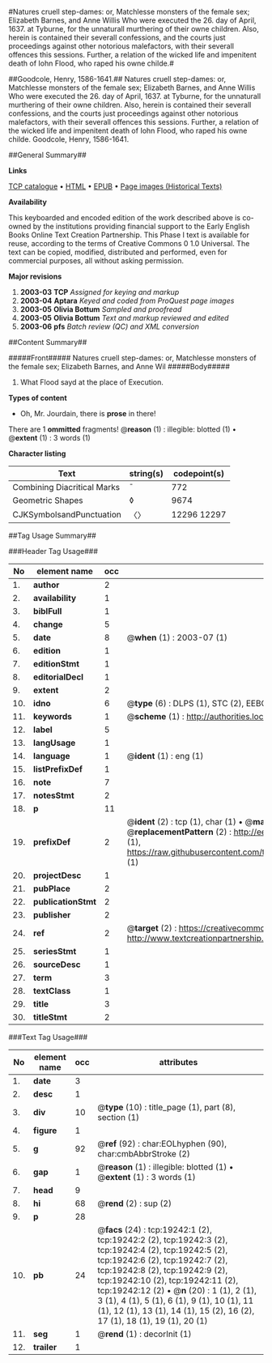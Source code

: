 #Natures cruell step-dames: or, Matchlesse monsters of the female sex; Elizabeth Barnes, and Anne Willis Who were executed the 26. day of April, 1637. at Tyburne, for the unnaturall murthering of their owne children. Also, herein is contained their severall confessions, and the courts just proceedings against other notorious malefactors, with their severall offences this sessions. Further, a relation of the wicked life and impenitent death of Iohn Flood, who raped his owne childe.#

##Goodcole, Henry, 1586-1641.##
Natures cruell step-dames: or, Matchlesse monsters of the female sex; Elizabeth Barnes, and Anne Willis Who were executed the 26. day of April, 1637. at Tyburne, for the unnaturall murthering of their owne children. Also, herein is contained their severall confessions, and the courts just proceedings against other notorious malefactors, with their severall offences this sessions. Further, a relation of the wicked life and impenitent death of Iohn Flood, who raped his owne childe.
Goodcole, Henry, 1586-1641.

##General Summary##

**Links**

[TCP catalogue](http://www.ota.ox.ac.uk/tcp/)  • 
[HTML](http://tei.it.ox.ac.uk/tcp/Texts-HTML/free/A01/A01872.html)  • 
[EPUB](http://tei.it.ox.ac.uk/tcp/Texts-EPUB/free/A01/A01872.epub) • 
[Page images (Historical Texts)](https://data.historicaltexts.jisc.ac.uk/view?pubId=eebo-99853844e&pageId=eebo-99853844e-19242-1)

**Availability**

This keyboarded and encoded edition of the
	       work described above is co-owned by the institutions
	       providing financial support to the Early English Books
	       Online Text Creation Partnership. This Phase I text is
	       available for reuse, according to the terms of Creative
	       Commons 0 1.0 Universal. The text can be copied,
	       modified, distributed and performed, even for
	       commercial purposes, all without asking permission.

**Major revisions**

1. __2003-03__ __TCP__ *Assigned for keying and markup*
1. __2003-04__ __Aptara__ *Keyed and coded from ProQuest page images*
1. __2003-05__ __Olivia Bottum__ *Sampled and proofread*
1. __2003-05__ __Olivia Bottum__ *Text and markup reviewed and edited*
1. __2003-06__ __pfs__ *Batch review (QC) and XML conversion*

##Content Summary##

#####Front#####
Natures cruell step-dames: or, Matchlesse monsters of the female sex; Elizabeth Barnes, and Anne Wil
#####Body#####

1. What Flood sayd at the place of Execution.

**Types of content**

  * Oh, Mr. Jourdain, there is **prose** in there!

There are 1 **ommitted** fragments! 
 @__reason__ (1) : illegible: blotted (1)  •  @__extent__ (1) : 3 words (1)

**Character listing**


|Text|string(s)|codepoint(s)|
|---|---|---|
|Combining             Diacritical Marks|̄|772|
|Geometric Shapes|◊|9674|
|CJKSymbolsandPunctuation|〈〉|12296 12297|

##Tag Usage Summary##

###Header Tag Usage###

|No|element name|occ|attributes|
|---|---|---|---|
|1.|__author__|2||
|2.|__availability__|1||
|3.|__biblFull__|1||
|4.|__change__|5||
|5.|__date__|8| @__when__ (1) : 2003-07 (1)|
|6.|__edition__|1||
|7.|__editionStmt__|1||
|8.|__editorialDecl__|1||
|9.|__extent__|2||
|10.|__idno__|6| @__type__ (6) : DLPS (1), STC (2), EEBO-CITATION (1), PROQUEST (1), VID (1)|
|11.|__keywords__|1| @__scheme__ (1) : http://authorities.loc.gov/ (1)|
|12.|__label__|5||
|13.|__langUsage__|1||
|14.|__language__|1| @__ident__ (1) : eng (1)|
|15.|__listPrefixDef__|1||
|16.|__note__|7||
|17.|__notesStmt__|2||
|18.|__p__|11||
|19.|__prefixDef__|2| @__ident__ (2) : tcp (1), char (1)  •  @__matchPattern__ (2) : ([0-9\-]+):([0-9IVX]+) (1), (.+) (1)  •  @__replacementPattern__ (2) : http://eebo.chadwyck.com/downloadtiff?vid=$1&page=$2 (1), https://raw.githubusercontent.com/textcreationpartnership/Texts/master/tcpchars.xml#$1 (1)|
|20.|__projectDesc__|1||
|21.|__pubPlace__|2||
|22.|__publicationStmt__|2||
|23.|__publisher__|2||
|24.|__ref__|2| @__target__ (2) : https://creativecommons.org/publicdomain/zero/1.0/ (1), http://www.textcreationpartnership.org/docs/. (1)|
|25.|__seriesStmt__|1||
|26.|__sourceDesc__|1||
|27.|__term__|3||
|28.|__textClass__|1||
|29.|__title__|3||
|30.|__titleStmt__|2||


###Text Tag Usage###

|No|element name|occ|attributes|
|---|---|---|---|
|1.|__date__|3||
|2.|__desc__|1||
|3.|__div__|10| @__type__ (10) : title_page (1), part (8), section (1)|
|4.|__figure__|1||
|5.|__g__|92| @__ref__ (92) : char:EOLhyphen (90), char:cmbAbbrStroke (2)|
|6.|__gap__|1| @__reason__ (1) : illegible: blotted (1)  •  @__extent__ (1) : 3 words (1)|
|7.|__head__|9||
|8.|__hi__|68| @__rend__ (2) : sup (2)|
|9.|__p__|28||
|10.|__pb__|24| @__facs__ (24) : tcp:19242:1 (2), tcp:19242:2 (2), tcp:19242:3 (2), tcp:19242:4 (2), tcp:19242:5 (2), tcp:19242:6 (2), tcp:19242:7 (2), tcp:19242:8 (2), tcp:19242:9 (2), tcp:19242:10 (2), tcp:19242:11 (2), tcp:19242:12 (2)  •  @__n__ (20) : 1 (1), 2 (1), 3 (1), 4 (1), 5 (1), 6 (1), 9 (1), 10 (1), 11 (1), 12 (1), 13 (1), 14 (1), 15 (2), 16 (2), 17 (1), 18 (1), 19 (1), 20 (1)|
|11.|__seg__|1| @__rend__ (1) : decorInit (1)|
|12.|__trailer__|1||
